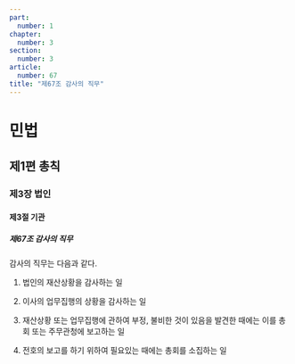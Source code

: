 ```yaml
---
part:
  number: 1
chapter:
  number: 3
section:
  number: 3
article:
  number: 67
title: "제67조 감사의 직무"
---
```

# 민법

## 제1편 총칙

### 제3장 법인

#### 제3절 기관

##### 제67조 감사의 직무

감사의 직무는 다음과 같다.

1. 법인의 재산상황을 감사하는 일

2. 이사의 업무집행의 상황을 감사하는 일

3. 재산상황 또는 업무집행에 관하여 부정, 불비한 것이 있음을 발견한 때에는 이를 총회 또는 주무관청에 보고하는 일

4. 전호의 보고를 하기 위하여 필요있는 때에는 총회를 소집하는 일
